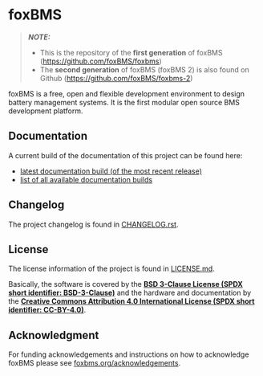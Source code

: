 # foxBMS

> **_NOTE:_**
> - This is the repository of the **first generation** of foxBMS
>   (https://github.com/foxBMS/foxbms)
> - The **second generation** of foxBMS (foxBMS 2) is also found on Github
>   (https://github.com/foxBMS/foxbms-2)

foxBMS is a free, open and flexible development environment to design battery
management systems. It is the first modular open source BMS development
platform.

## Documentation

A current build of the documentation of this project can be found
here:
- [latest documentation build (of the most recent release)](https://iisb-foxbms.iisb.fraunhofer.de/foxbms/gen1/docs/html/latest/)
- [list of all available documentation builds](https://iisb-foxbms.iisb.fraunhofer.de/foxbms/gen1/docs/html/)

## Changelog

The project changelog is found in
[CHANGELOG.rst](./CHANGELOG.rst).

## License

The license information of the project is found in [LICENSE.md](./LICENSE.md).

Basically, the software is covered by the
[**BSD 3-Clause License (SPDX short identifier: BSD-3-Clause)**](https://opensource.org/licenses/BSD-3-Clause)
and the hardware and documentation by the
[**Creative Commons Attribution 4.0 International License (SPDX short identifier: CC-BY-4.0)**](https://creativecommons.org/licenses/by/4.0/legalcode).

## Acknowledgment

For funding acknowledgements and instructions on how to acknowledge foxBMS
please see [foxbms.org/acknowledgements](https://foxbms.org/acknowledgements/).
